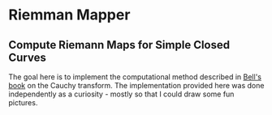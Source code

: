 # Riemman Mapper

## Compute Riemann Maps for Simple Closed Curves

The goal here is to implement the computational method described in
[Bell's
book](https://www.crcpress.com/The-Cauchy-Transform-Potential-Theory-and-Conformal-Mapping-2nd-Edition/Bell/p/book/9781498727204)
on the Cauchy transform. The implementation provided here was done
independently as a curiosity - mostly so that I could draw some fun
pictures.